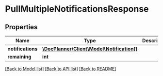 # PullMultipleNotificationsResponse

## Properties
Name | Type | Description | Notes
------------ | ------------- | ------------- | -------------
**notifications** | [**\DocPlanner\Client\Model\Notification[]**](Notification.md) |  | [optional] 
**remaining** | **int** |  | [optional] 

[[Back to Model list]](../../README.md#documentation-for-models) [[Back to API list]](../../README.md#documentation-for-api-endpoints) [[Back to README]](../../README.md)

